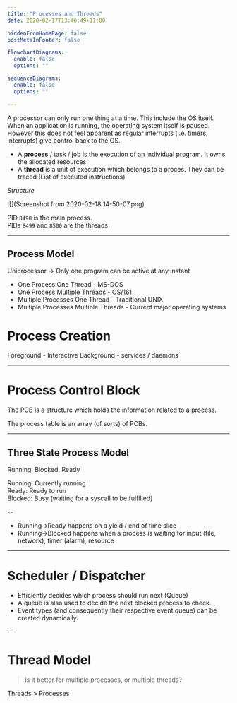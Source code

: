 ```yaml
---
title: "Processes and Threads"
date: 2020-02-17T13:46:49+11:00

hiddenFromHomePage: false
postMetaInFooter: false

flowchartDiagrams:
  enable: false
  options: ""

sequenceDiagrams: 
  enable: false
  options: ""

---
```


A processor can only run one thing at a time. This include the OS itself.  
When an application is running, the operating system itself is paused. However this does not feel apparent as regular interrupts (i.e. timers, interrupts) give control back to the OS.

* A **process** / task / job is the execution of an individual program. It owns the allocated resources
* A **thread** is a unit of execution which belongs to a proces. They can be traced (List of executed instructions)

_Structure_

![](Screenshot from 2020-02-18 14-50-07.png)

PID `8498` is the main process.  
PIDs `8499` and `8500` are the threads

---

<!-- Execution ::
program A exec (read from disk)
program A exec (waiting for data)
program A exec (set state to waiting)
---timeout-- >> timer interrupt
dispatcher
dispatcher
dispatcher
dispatcher
dispatcher
dispatcher
program B exec
program B exec
program B exec
program B exec
program B exec
---io request--
dispatcher
dispatcher
dispatcher
dispatcher
dispatcher
dispatcher
program C exec
program C exec
program C exec
program C exec
program C exec
program C exec
---timeout-- >> timer interrupt
dispatcher
dispatcher
dispatcher
dispatcher
dispatcher
dispatcher -->

## Process Model

<!-- // TODO: 
-> One program counter

-> Four Program counter

-> Process time diagram
A |
B |
C |
D |_________
     Time -->

Uniprocessor -> Only one program can be active at any instant

* One Process One Thread - MS-DOS
* One Process Multiple Threads - OS/161
* Multiple Processes One Thread - Traditional UNIX
* Multiple Processes Multiple Threads - Current major operating systems

# Process Creation

Foreground - Interactive
Background - services / daemons

---

# Process Control Block

The PCB is a structure which holds the information related to a process.  
<!-- For example its PID 
// TODO:  -->

The process table is an array (of sorts) of PCBs.

---

## Three State Process Model

Running, Blocked, Ready

Running: Currently running  
Ready: Ready to run  
Blocked: Busy (waiting for a syscall to be fulfilled)  

--

* Running->Ready happens on a yield / end of time slice
* Running->Blocked happens when a process is waiting for input (file, network), timer (alarm), resource

---

# Scheduler / Dispatcher

* Efficiently decides which process should run next (Queue)
* A queue is also used to decide the next blocked process to check.
* Event types (and consequently their respective event queue) can be created dynamically.

--

# Thread Model

> Is it better for multiple processes, or multiple threads?

Threads > Processes


